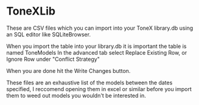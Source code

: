 # ToneXLib

These are CSV files which you can import into your ToneX library.db using an SQL editor like SQLiteBrowser.

When you import the table into your library.db it is important the table is named ToneModels
In the advanced tab select Replace Existing Row, or Ignore Row under "Conflict Strategy"

When you are done hit the Write Changes button.

These files are an exhaustive list of the models between the dates specified, I reccomend opening them in excel or similar before you import them to weed out models you wouldn't be interested in.
